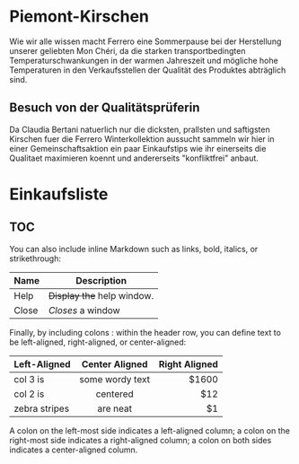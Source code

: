 # Piemont-Kirschen

Wie wir alle wissen macht Ferrero eine Sommerpause bei der Herstellung unserer geliebten Mon Chéri, da die starken transportbedingten Temperaturschwankungen in der warmen Jahreszeit und mögliche hohe Temperaturen in den Verkaufsstellen der Qualität des Produktes abträglich sind.

## Besuch von der Qualitätsprüferin

Da Claudia Bertani natuerlich nur die dicksten, prallsten und saftigsten Kirschen fuer die Ferrero Winterkollektion aussucht sammeln wir hier in einer Gemeinschaftsaktion ein paar Einkaufstips wie ihr einerseits die Qualitaet maximieren koennt und andererseits "konfliktfrei" anbaut. 


# Einkaufsliste

## TOC


You can also include inline Markdown such as links, bold, italics, or strikethrough:

| Name | Description          |
| ------------- | ----------- |
| Help      | ~~Display the~~ help window.|
| Close     | _Closes_ a window     |

Finally, by including colons : within the header row, you can define text to be left-aligned, right-aligned, or center-aligned:

| Left-Aligned  | Center Aligned  | Right Aligned |
| :------------ |:---------------:| -----:|
| col 3 is      | some wordy text | $1600 |
| col 2 is      | centered        |   $12 |
| zebra stripes | are neat        |    $1 |

A colon on the left-most side indicates a left-aligned column; a colon on the right-most side indicates a right-aligned column; a colon on both sides indicates a center-aligned column.
